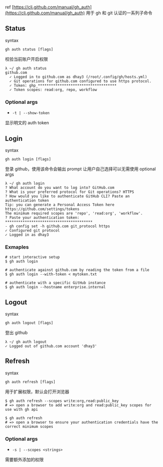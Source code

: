 ref
[https://cli.github.com/manual/gh_auth](https://cli.github.com/manual/gh_auth)
用于 gh 和 git 认证的一系列子命令
## Status
syntax
```
gh auth status [flags]
```
校验当前账户开启权限
```
λ ~/ gh auth status
github.com
  ✓ Logged in to github.com as dhay3 (/root/.config/gh/hosts.yml)
  ✓ Git operations for github.com configured to use https protocol.
  ✓ Token: ghp_************************************
  ✓ Token scopes: read:org, repo, workflow
```
### Optional args

- `-t | --show-token`

显示明文的 auth token
## Login
syntax
```
gh auth login [flags]
```
登录 github，使用该命令会输出 prompt 让用户自己选择可以无需使用 optional args
```
λ ~/ gh auth login
? What account do you want to log into? GitHub.com
? What is your preferred protocol for Git operations? HTTPS
? How would you like to authenticate GitHub CLI? Paste an authentication token
Tip: you can generate a Personal Access Token here https://github.com/settings/tokens
The minimum required scopes are 'repo', 'read:org', 'workflow'.
? Paste your authentication token: ****************************************
- gh config set -h github.com git_protocol https
✓ Configured git protocol
✓ Logged in as dhay3
```
### Exmaples
```
# start interactive setup
$ gh auth login

# authenticate against github.com by reading the token from a file
$ gh auth login --with-token < mytoken.txt

# authenticate with a specific GitHub instance
$ gh auth login --hostname enterprise.internal
```
## Logout
syntax
```
gh auth logout [flags]
```
登出 github
```
λ ~/ gh auth logout
✓ Logged out of github.com account 'dhay3'
```
## Refresh
syntax
```
gh auth refresh [flags]
```
用于扩展权限，默认会打开浏览器
```
$ gh auth refresh --scopes write:org,read:public_key
# => open a browser to add write:org and read:public_key scopes for use with gh api

$ gh auth refresh
# => open a browser to ensure your authentication credentials have the correct minimum scopes
```
### Optional args

- `-s | --scopes <strings>`

需要额外添加的权限
